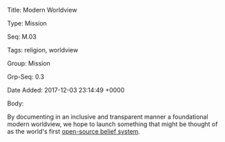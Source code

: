 Title:  Modern Worldview

Type:   Mission

Seq:    M.03

Tags:   religion, worldview

Group:  Mission

Grp-Seq: 0.3

Date Added: 2017-12-03 23:14:49 +0000

Body: 

By documenting in an inclusive and transparent manner a foundational modern worldview, we hope to launch something that might be thought of as the world's first [open-source belief system][github].

[github]: https://github.com/hbowie/practopian


